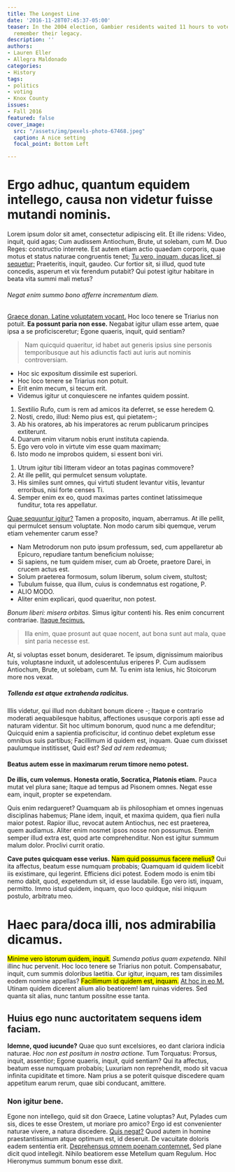 ```yaml
---
title: The Longest Line
date: '2016-11-28T07:45:37-05:00'
teaser: In the 2004 election, Gambier residents waited 11 hours to vote. Today, we
  remember their legacy.
description: ''
authors:
- Lauren Eller
- Allegra Maldonado
categories:
- History
tags:
- politics
- voting
- Knox County
issues:
- Fall 2016
featured: false
cover_image:
  src: "/assets/img/pexels-photo-67468.jpeg"
  caption: A nice setting
  focal_point: Bottom Left

---
```

<h1>Ergo adhuc, quantum equidem intellego, causa non videtur fuisse mutandi nominis.</h1>

<p>Lorem ipsum dolor sit amet, consectetur adipiscing elit. Et ille ridens: Video, inquit, quid agas; Cum audissem Antiochum, Brute, ut solebam, cum M. Duo Reges: constructio interrete. Est autem etiam actio quaedam corporis, quae motus et status naturae congruentis tenet; <a href='http://loripsum.net/' target='_blank'>Tu vero, inquam, ducas licet, si sequetur;</a> Praeteritis, inquit, gaudeo. Cur fortior sit, si illud, quod tute concedis, asperum et vix ferendum putabit? Qui potest igitur habitare in beata vita summi mali metus? </p>

<h6>Negat enim summo bono afferre incrementum diem.</h6>

<p><a href='http://loripsum.net/' target='_blank'>Graece donan, Latine voluptatem vocant.</a> Hoc loco tenere se Triarius non potuit. <b>Ea possunt paria non esse.</b> Negabat igitur ullam esse artem, quae ipsa a se proficisceretur; Egone quaeris, inquit, quid sentiam? </p>

<blockquote cite='http://loripsum.net'>
	Nam quicquid quaeritur, id habet aut generis ipsius sine personis temporibusque aut his adiunctis facti aut iuris aut nominis controversiam.
</blockquote>


<ul>
	<li>Hoc sic expositum dissimile est superiori.</li>
	<li>Hoc loco tenere se Triarius non potuit.</li>
	<li>Erit enim mecum, si tecum erit.</li>
	<li>Videmus igitur ut conquiescere ne infantes quidem possint.</li>
</ul>


<ol>
	<li>Sextilio Rufo, cum is rem ad amicos ita deferret, se esse heredem Q.</li>
	<li>Nosti, credo, illud: Nemo pius est, qui pietatem-;</li>
	<li>Ab his oratores, ab his imperatores ac rerum publicarum principes extiterunt.</li>
	<li>Duarum enim vitarum nobis erunt instituta capienda.</li>
	<li>Ego vero volo in virtute vim esse quam maximam;</li>
	<li>Isto modo ne improbos quidem, si essent boni viri.</li>
</ol>


<ol>
	<li>Utrum igitur tibi litteram videor an totas paginas commovere?</li>
	<li>At ille pellit, qui permulcet sensum voluptate.</li>
	<li>His similes sunt omnes, qui virtuti student levantur vitiis, levantur erroribus, nisi forte censes Ti.</li>
	<li>Semper enim ex eo, quod maximas partes continet latissimeque funditur, tota res appellatur.</li>
</ol>


<p><a href='http://loripsum.net/' target='_blank'>Quae sequuntur igitur?</a> Tamen a proposito, inquam, aberramus. At ille pellit, qui permulcet sensum voluptate. Non modo carum sibi quemque, verum etiam vehementer carum esse? </p>

<ul>
	<li>Nam Metrodorum non puto ipsum professum, sed, cum appellaretur ab Epicuro, repudiare tantum beneficium noluisse;</li>
	<li>Si sapiens, ne tum quidem miser, cum ab Oroete, praetore Darei, in crucem actus est.</li>
	<li>Solum praeterea formosum, solum liberum, solum civem, stultost;</li>
	<li>Tubulum fuisse, qua illum, cuius is condemnatus est rogatione, P.</li>
	<li>ALIO MODO.</li>
	<li>Aliter enim explicari, quod quaeritur, non potest.</li>
</ul>


<p><i>Bonum liberi: misera orbitas.</i> Simus igitur contenti his. Res enim concurrent contrariae. <a href='http://loripsum.net/' target='_blank'>Itaque fecimus.</a> </p>

<blockquote cite='http://loripsum.net'>
	Illa enim, quae prosunt aut quae nocent, aut bona sunt aut mala, quae sint paria necesse est.
</blockquote>


<p>At, si voluptas esset bonum, desideraret. Te ipsum, dignissimum maioribus tuis, voluptasne induxit, ut adolescentulus eriperes P. Cum audissem Antiochum, Brute, ut solebam, cum M. Tu enim ista lenius, hic Stoicorum more nos vexat. </p>

<h5>Tollenda est atque extrahenda radicitus.</h5>

<p>Illis videtur, qui illud non dubitant bonum dicere -; Itaque e contrario moderati aequabilesque habitus, affectiones ususque corporis apti esse ad naturam videntur. Sit hoc ultimum bonorum, quod nunc a me defenditur; Quicquid enim a sapientia proficiscitur, id continuo debet expletum esse omnibus suis partibus; Facillimum id quidem est, inquam. Quae cum dixisset paulumque institisset, Quid est? <i>Sed ad rem redeamus;</i> </p>

<h4>Beatus autem esse in maximarum rerum timore nemo potest.</h4>

<p><b>De illis, cum volemus.</b> <b>Honesta oratio, Socratica, Platonis etiam.</b> Pauca mutat vel plura sane; Itaque ad tempus ad Pisonem omnes. Negat esse eam, inquit, propter se expetendam. </p>

<p>Quis enim redargueret? Quamquam ab iis philosophiam et omnes ingenuas disciplinas habemus; Plane idem, inquit, et maxima quidem, qua fieri nulla maior potest. Rapior illuc, revocat autem Antiochus, nec est praeterea, quem audiamus. Aliter enim nosmet ipsos nosse non possumus. Etenim semper illud extra est, quod arte comprehenditur. Non est igitur summum malum dolor. Proclivi currit oratio. </p>

<p><b>Cave putes quicquam esse verius.</b> <mark>Nam quid possumus facere melius?</mark> Qui ita affectus, beatum esse numquam probabis; Quamquam id quidem licebit iis existimare, qui legerint. Efficiens dici potest. Eodem modo is enim tibi nemo dabit, quod, expetendum sit, id esse laudabile. Ego vero isti, inquam, permitto. Immo istud quidem, inquam, quo loco quidque, nisi iniquum postulo, arbitratu meo. </p>

<h1>Haec para/doca illi, nos admirabilia dicamus.</h1>

<p><mark>Minime vero istorum quidem, inquit.</mark> <i>Sumenda potius quam expetenda.</i> Nihil illinc huc pervenit. Hoc loco tenere se Triarius non potuit. Compensabatur, inquit, cum summis doloribus laetitia. Cur igitur, inquam, res tam dissimiles eodem nomine appellas? <mark>Facillimum id quidem est, inquam.</mark> <a href='http://loripsum.net/' target='_blank'>At hoc in eo M.</a> Utinam quidem dicerent alium alio beatiorem! Iam ruinas videres. Sed quanta sit alias, nunc tantum possitne esse tanta. </p>

<h2>Huius ego nunc auctoritatem sequens idem faciam.</h2>

<p><b>Idemne, quod iucunde?</b> Quae quo sunt excelsiores, eo dant clariora indicia naturae. <i>Hoc non est positum in nostra actione.</i> Tum Torquatus: Prorsus, inquit, assentior; Egone quaeris, inquit, quid sentiam? Qui ita affectus, beatum esse numquam probabis; Luxuriam non reprehendit, modo sit vacua infinita cupiditate et timore. Nam prius a se poterit quisque discedere quam appetitum earum rerum, quae sibi conducant, amittere. </p>

<h3>Non igitur bene.</h3>

<p>Egone non intellego, quid sit don Graece, Latine voluptas? Aut, Pylades cum sis, dices te esse Orestem, ut moriare pro amico? Ergo id est convenienter naturae vivere, a natura discedere. <a href='http://loripsum.net/' target='_blank'>Quis negat?</a> Quod autem in homine praestantissimum atque optimum est, id deseruit. De vacuitate doloris eadem sententia erit. <a href='http://loripsum.net/' target='_blank'>Deprehensus omnem poenam contemnet.</a> Sed plane dicit quod intellegit. Nihilo beatiorem esse Metellum quam Regulum. Hoc Hieronymus summum bonum esse dixit. </p>
